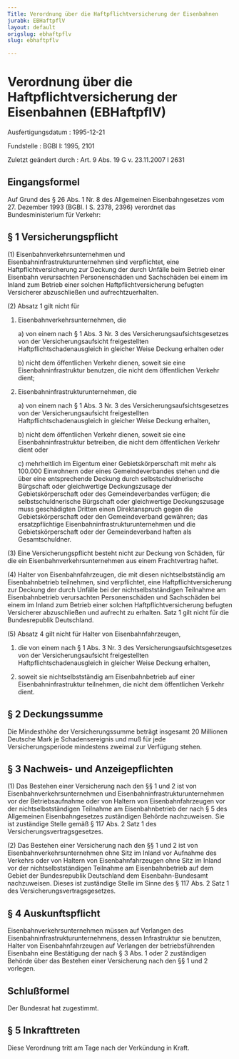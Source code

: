 ```yaml
---
Title: Verordnung über die Haftpflichtversicherung der Eisenbahnen
jurabk: EBHaftpflV
layout: default
origslug: ebhaftpflv
slug: ebhaftpflv

---
```


# Verordnung über die Haftpflichtversicherung der Eisenbahnen (EBHaftpflV)

Ausfertigungsdatum
:   1995-12-21

Fundstelle
:   BGBl I: 1995, 2101

Zuletzt geändert durch
:   Art. 9 Abs. 19 G v. 23.11.2007 I 2631


## Eingangsformel

Auf Grund des § 26 Abs. 1 Nr. 8 des Allgemeinen Eisenbahngesetzes vom
27\. Dezember 1993 (BGBl. I S. 2378, 2396) verordnet das
Bundesministerium für Verkehr:


## § 1 Versicherungspflicht

(1) Eisenbahnverkehrsunternehmen und Eisenbahninfrastrukturunternehmen
sind verpflichtet, eine Haftpflichtversicherung zur Deckung der durch
Unfälle beim Betrieb einer Eisenbahn verursachten Personenschäden und
Sachschäden bei einem im Inland zum Betrieb einer solchen
Haftpflichtversicherung befugten Versicherer abzuschließen und
aufrechtzuerhalten.

(2) Absatz 1 gilt nicht für

1.  Eisenbahnverkehrsunternehmen, die

    a)  von einem nach § 1 Abs. 3 Nr. 3 des Versicherungsaufsichtsgesetzes von
        der Versicherungsaufsicht freigestellten Haftpflichtschadenausgleich
        in gleicher Weise Deckung erhalten oder


    b)  nicht dem öffentlichen Verkehr dienen, soweit sie eine
        Eisenbahninfrastruktur benutzen, die nicht dem öffentlichen Verkehr
        dient;





2.  Eisenbahninfrastrukturunternehmen, die

    a)  von einem nach § 1 Abs. 3 Nr. 3 des Versicherungsaufsichtsgesetzes von
        der Versicherungsaufsicht freigestellten Haftpflichtschadenausgleich
        in gleicher Weise Deckung erhalten,


    b)  nicht dem öffentlichen Verkehr dienen, soweit sie eine
        Eisenbahninfrastruktur betreiben, die nicht dem öffentlichen Verkehr
        dient oder


    c)  mehrheitlich im Eigentum einer Gebietskörperschaft mit mehr als
        100\.000 Einwohnern oder eines Gemeindeverbandes stehen und die über
        eine entsprechende Deckung durch selbstschuldnerische Bürgschaft oder
        gleichwertige Deckungszusage der Gebietskörperschaft oder des
        Gemeindeverbandes verfügen; die selbstschuldnerische Bürgschaft oder
        gleichwertige Deckungszusage muss geschädigten Dritten einen
        Direktanspruch gegen die Gebietskörperschaft oder den Gemeindeverband
        gewähren; das ersatzpflichtige Eisenbahninfrastrukturunternehmen und
        die Gebietskörperschaft oder der Gemeindeverband haften als
        Gesamtschuldner.







(3) Eine Versicherungspflicht besteht nicht zur Deckung von Schäden,
für die ein Eisenbahnverkehrsunternehmen aus einem Frachtvertrag
haftet.

(4) Halter von Eisenbahnfahrzeugen, die mit diesen nichtselbstständig
am Eisenbahnbetrieb teilnehmen, sind verpflichtet, eine
Haftpflichtversicherung zur Deckung der durch Unfälle bei der
nichtselbstständigen Teilnahme am Eisenbahnbetrieb verursachten
Personenschäden und Sachschäden bei einem im Inland zum Betrieb einer
solchen Haftpflichtversicherung befugten Versicherer abzuschließen und
aufrecht zu erhalten. Satz 1 gilt nicht für die Bundesrepublik
Deutschland.

(5) Absatz 4 gilt nicht für Halter von Eisenbahnfahrzeugen,

1.  die von einem nach § 1 Abs. 3 Nr. 3 des Versicherungsaufsichtsgesetzes
    von der Versicherungsaufsicht freigestellten
    Haftpflichtschadenausgleich in gleicher Weise Deckung erhalten,


2.  soweit sie nichtselbstständig am Eisenbahnbetrieb auf einer
    Eisenbahninfrastruktur teilnehmen, die nicht dem öffentlichen Verkehr
    dient.





## § 2 Deckungssumme

Die Mindesthöhe der Versicherungssumme beträgt insgesamt 20 Millionen
Deutsche Mark je Schadensereignis und muß für jede
Versicherungsperiode mindestens zweimal zur Verfügung stehen.


## § 3 Nachweis- und Anzeigepflichten

(1) Das Bestehen einer Versicherung nach den §§ 1 und 2 ist von
Eisenbahnverkehrsunternehmen und Eisenbahninfrastrukturunternehmen vor
der Betriebsaufnahme oder von Haltern von Eisenbahnfahrzeugen vor der
nichtselbstständigen Teilnahme am Eisenbahnbetrieb der nach § 5 des
Allgemeinen Eisenbahngesetzes zuständigen Behörde nachzuweisen. Sie
ist zuständige Stelle gemäß § 117 Abs. 2 Satz 1 des
Versicherungsvertragsgesetzes.

(2) Das Bestehen einer Versicherung nach den §§ 1 und 2 ist von
Eisenbahnverkehrsunternehmen ohne Sitz im Inland vor Aufnahme des
Verkehrs oder von Haltern von Eisenbahnfahrzeugen ohne Sitz im Inland
vor der nichtselbstständigen Teilnahme am Eisenbahnbetrieb auf dem
Gebiet der Bundesrepublik Deutschland dem Eisenbahn-Bundesamt
nachzuweisen. Dieses ist zuständige Stelle im Sinne des § 117 Abs. 2
Satz 1 des Versicherungsvertragsgesetzes.


## § 4 Auskunftspflicht

Eisenbahnverkehrsunternehmen müssen auf Verlangen des
Eisenbahninfrastrukturunternehmens, dessen Infrastruktur sie benutzen,
Halter von Eisenbahnfahrzeugen auf Verlangen der betriebsführenden
Eisenbahn eine Bestätigung der nach § 3 Abs. 1 oder 2 zuständigen
Behörde über das Bestehen einer Versicherung nach den §§ 1 und 2
vorlegen.


## Schlußformel

Der Bundesrat hat zugestimmt.


## § 5 Inkrafttreten

Diese Verordnung tritt am Tage nach der Verkündung in Kraft.

